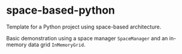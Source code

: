 # space-based-python
Template for a Python project using space-based architecture.

Basic demonstration using a space manager ```SpaceManager``` and an in-memory data grid ```InMemoryGrid```.
